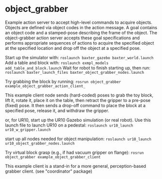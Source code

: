 # object_grabber
Example action server to accept high-level commands to acquire objects.
Objects are defined via object codes in the action message.
A goal contains an object code and a stamped-pose describing the frame of the object.
The object-grabber action server accepts these goal specifications and performs appropriate
sequences of actions to acquire the specified object at the specified location and
drop off the object at a specified pose.

Start up the simulator with:
`roslaunch baxter_gazebo baxter_world.launch`
Add a table and block with:
`roslaunch exmpl_models add_table_and_block.launch`
Wait for robot to finish starting up, then run:
`roslaunch baxter_launch_files baxter_object_grabber_nodes.launch`

Try grabbing the block by running:
`rosrun object_grabber example_object_grabber_action_client_` 

This example client node sends (hard-coded) poses to grab the toy block, lift it,
rotate it, place it on the table, then retract the gripper to a pre-pose (fixed) pose.
It then sends a drop-off command to place the block at a specified pose, release it,
and withdraw the gripper.

or, for UR10, start up the UR10 Gazebo simulation (or real robot).
Use this launch file to launch UR10 on a pedestal:
`roslaunch ur10_launch ur10_w_gripper.launch`

start up all nodes needed for object manipulation:
`roslaunch ur10_launch ur10_object_grabber_nodes.launch`

Try virtual block grasp (e.g., if had vacuum gripper on flange):
`rosrun object_grabber example_object_grabber_client` 


This example client is a stand-in for a more general, perception-based grabber client. 
(see "coordinator" package)  

